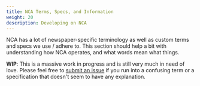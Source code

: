 ```yaml
---
title: NCA Terms, Specs, and Information
weight: 20
description: Developing on NCA
---
```


NCA has a lot of newspaper-specific terminology as well as custom terms and
specs we use / adhere to. This section should help a bit with understanding
how NCA operates, and what words mean what things.

**WIP**: This is a massive work in progress and is still very much in need of
love. Please feel free to [submit an issue][1] if you run into a confusing
term or a specification that doesn't seem to have any explanation.

[1]: <https://github.com/uoregon-libraries/newspaper-curation-app/issues>
